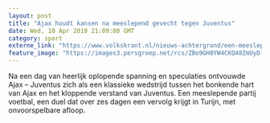 ```yaml
---
layout: post
title: "Ajax houdt kansen na meeslepend gevecht tegen Juventus"
date: Wed, 10 Apr 2019 21:09:00 GMT
category: sport
externe_link: "https://www.volkskrant.nl/nieuws-achtergrond/een-meeslepende-partij-voetbal-met-onvoorspelbare-afloop-ajax-juventus-1-1~b1c2bb64/"
feature_image: "https://images3.persgroep.net/rcs/ZBo9GH8YW4CKQ48ZmUyD-FpXZSc/diocontent/145267770/_crop/208/0/2360/2362/_fill/320/320?appId=93a17a8fd81db0de025c8abd1cca1279&quality=0.85"
---
```


Na een dag van heerlijk oplopende spanning en speculaties ontvouwde Ajax – Juventus zich als een klassieke wedstrijd tussen het bonkende hart van Ajax en het kloppende verstand van Juventus. Een meeslepende partij voetbal, een duel dat over zes dagen een vervolg krijgt in Turijn, met onvoorspelbare afloop.
